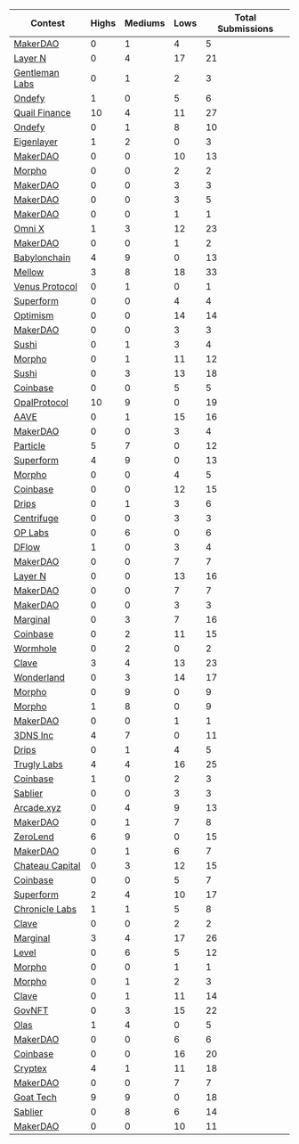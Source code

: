 | Contest | Highs | Mediums | Lows | Total Submissions |
| ------ | ----- | ------- | ---- | ----------------- |
| [MakerDAO](https://cantina.xyz/portfolio/d3ba51dd-e2ef-41fe-a33f-7da5573256e6) | 0 | 1 | 4 | 5 |
| [Layer N](https://cantina.xyz/portfolio/c2a14eb1-a159-4fd8-8494-a4ead69ec097) | 0 | 4 | 17 | 21 |
| [Gentleman Labs](https://cantina.xyz/portfolio/63a79cb6-420a-45d5-a849-bb1e4bdfece1) | 0 | 1 | 2 | 3 |
| [Ondefy](https://cantina.xyz/portfolio/4ff1e282-3e2e-4ebb-8476-68fe28aa0eee) | 1 | 0 | 5 | 6 |
| [Quail Finance](https://cantina.xyz/portfolio/083add5c-19a7-4c6d-9492-9079006ac222) | 10 | 4 | 11 | 27 |
| [Ondefy](https://cantina.xyz/portfolio/4a8b6b29-d372-427d-a524-b83ec1673353) | 0 | 1 | 8 | 10 |
| [Eigenlayer](https://cantina.xyz/portfolio/c8a5b27c-dce9-47b2-8a03-fc7024aa4423) | 1 | 2 | 0 | 3 |
| [MakerDAO](https://cantina.xyz/portfolio/0ab48a3e-6978-44e4-a6a7-67de330c70c0) | 0 | 0 | 10 | 13 |
| [Morpho](https://cantina.xyz/portfolio/45efc68c-e431-4f04-a3ff-f44b2cc65548) | 0 | 0 | 2 | 2 |
| [MakerDAO](https://cantina.xyz/portfolio/985ac44f-9d23-4d24-b699-ac5cd2d63b75) | 0 | 0 | 3 | 3 |
| [MakerDAO](https://cantina.xyz/portfolio/39a7ac51-967a-4ca7-bfd9-f8ddd6717c97) | 0 | 0 | 3 | 5 |
| [MakerDAO](https://cantina.xyz/portfolio/3c0362a2-1e43-4e96-b63b-4f975e05c05a) | 0 | 0 | 1 | 1 |
| [Omni X](https://cantina.xyz/portfolio/c44dcd35-a8c7-446d-9e99-95a57974a979) | 1 | 3 | 12 | 23 |
| [MakerDAO](https://cantina.xyz/portfolio/65fd546e-c95a-4b24-a6ed-86ea564e7113) | 0 | 0 | 1 | 2 |
| [Babylonchain](https://cantina.xyz/portfolio/3cdcca63-f15d-4cbe-96b2-fa52aa777737) | 4 | 9 | 0 | 13 |
| [Mellow](https://cantina.xyz/portfolio/72dfcce6-8b1b-4f5d-b5a7-657a40507b10) | 3 | 8 | 18 | 33 |
| [Venus Protocol](https://cantina.xyz/portfolio/a1f77756-21c4-43ae-a210-2ebd014d221f) | 0 | 1 | 0 | 1 |
| [Superform](https://cantina.xyz/portfolio/abbf1e84-533e-4f57-aa47-858a4e6f4581) | 0 | 0 | 4 | 4 |
| [Optimism](https://cantina.xyz/portfolio/c185d7eb-d80b-49d4-8141-44e122c6fee4) | 0 | 0 | 14 | 14 |
| [MakerDAO](https://cantina.xyz/portfolio/3649b742-b081-433d-999a-b8fbc24e47d0) | 0 | 0 | 3 | 3 |
| [Sushi](https://cantina.xyz/portfolio/e95ebe78-2c6a-41d0-8e3a-9acd63447d98) | 0 | 1 | 3 | 4 |
| [Morpho](https://cantina.xyz/portfolio/84fb1c99-31ff-4327-9fd4-eeee6cf59ef9) | 0 | 1 | 11 | 12 |
| [Sushi](https://cantina.xyz/portfolio/f8041194-4019-475e-95cd-9ca3e5d73447) | 0 | 3 | 13 | 18 |
| [Coinbase](https://cantina.xyz/portfolio/abc22799-0dd9-4a85-b9e8-5563338b9ed7) | 0 | 0 | 5 | 5 |
| [OpalProtocol](https://cantina.xyz/portfolio/0c9f46ff-e5b4-412c-b928-ecb135f44007) | 10 | 9 | 0 | 19 |
| [AAVE](https://cantina.xyz/portfolio/2c5aba7f-d561-4b2b-bbcc-184095521c35) | 0 | 1 | 15 | 16 |
| [MakerDAO](https://cantina.xyz/portfolio/7aa51abc-eac3-4dae-ad66-caa16fe8f393) | 0 | 0 | 3 | 4 |
| [Particle](https://cantina.xyz/portfolio/83468b34-954f-4650-b16d-7d72c5477780) | 5 | 7 | 0 | 12 |
| [Superform](https://cantina.xyz/portfolio/884b81e0-a6f3-432b-bb70-8491c231f5a9) | 4 | 9 | 0 | 13 |
| [Morpho](https://cantina.xyz/portfolio/c32cfcdb-e602-44bf-a16c-ca6dd217673e) | 0 | 0 | 4 | 5 |
| [Coinbase](https://cantina.xyz/portfolio/5721769e-45ca-48b3-8215-d662150ba00f) | 0 | 0 | 12 | 15 |
| [Drips](https://cantina.xyz/portfolio/9e68c9e9-536c-4ba1-9f4c-8daeef8fb966) | 0 | 1 | 3 | 6 |
| [Centrifuge](https://cantina.xyz/portfolio/cf6f801f-5c05-488c-a387-3836606600e7) | 0 | 0 | 3 | 3 |
| [OP Labs](https://cantina.xyz/portfolio/1b6a9e55-49a8-46e9-8272-a849fd60fcc4) | 0 | 6 | 0 | 6 |
| [DFlow](https://cantina.xyz/portfolio/a8559fe2-c6e1-4f2f-b159-0f354843a666) | 1 | 0 | 3 | 4 |
| [MakerDAO](https://cantina.xyz/portfolio/6e9c7968-9565-4b05-a8f2-f41ddc64ec27) | 0 | 0 | 7 | 7 |
| [Layer N](https://cantina.xyz/portfolio/f2a4a72a-2d34-4291-ab78-fcd288ff05f9) | 0 | 0 | 13 | 16 |
| [MakerDAO](https://cantina.xyz/portfolio/53e12fbd-182a-45f9-a115-55fdea33c5c4) | 0 | 0 | 7 | 7 |
| [MakerDAO](https://cantina.xyz/portfolio/9cff4d7b-b94c-4708-860e-f63f38e21148) | 0 | 0 | 3 | 3 |
| [Marginal](https://cantina.xyz/portfolio/0496f8ff-ed7f-467f-8263-adfcc321121a) | 0 | 3 | 7 | 16 |
| [Coinbase](https://cantina.xyz/portfolio/e0617560-04c7-4591-8e64-31c642408403) | 0 | 2 | 11 | 15 |
| [Wormhole](https://cantina.xyz/portfolio/0591640a-e6f1-460c-8553-caa681ea5551) | 0 | 2 | 0 | 2 |
| [Clave](https://cantina.xyz/portfolio/7ca79692-5e77-4485-92e3-927c6870855a) | 3 | 4 | 13 | 23 |
| [Wonderland](https://cantina.xyz/portfolio/5295cf96-7a54-4150-9d94-396944b3604e) | 0 | 3 | 14 | 17 |
| [Morpho](https://cantina.xyz/portfolio/c8366258-22bd-4e11-a6e9-c39ce06539ad) | 0 | 9 | 0 | 9 |
| [Morpho](https://cantina.xyz/portfolio/b695ccbb-9d8b-4cac-be69-706f8c3684e5) | 1 | 8 | 0 | 9 |
| [MakerDAO](https://cantina.xyz/portfolio/d534a359-21d8-4227-9fce-5c9eb920a562) | 0 | 0 | 1 | 1 |
| [3DNS Inc](https://cantina.xyz/portfolio/fa944e34-21d5-40a7-bc05-d91c46bdb68c) | 4 | 7 | 0 | 11 |
| [Drips](https://cantina.xyz/portfolio/cab2fa57-938a-4e56-97b0-3936203df77a) | 0 | 1 | 4 | 5 |
| [Trugly Labs](https://cantina.xyz/portfolio/a0a3ffd3-bbf0-457b-aad8-2f01424ebda2) | 4 | 4 | 16 | 25 |
| [Coinbase](https://cantina.xyz/portfolio/7cb70b9d-62b1-48c3-9b28-a9eb95d2dc40) | 1 | 0 | 2 | 3 |
| [Sablier](https://cantina.xyz/portfolio/65cd62a8-c178-436f-a658-549c8752b460) | 0 | 0 | 3 | 3 |
| [Arcade.xyz](https://cantina.xyz/portfolio/b2f35a21-b116-4ed6-95e6-37405749a716) | 0 | 4 | 9 | 13 |
| [MakerDAO](https://cantina.xyz/portfolio/0e045ab1-c6ba-4b16-b693-cd42c318a16a) | 0 | 1 | 7 | 8 |
| [ZeroLend](https://cantina.xyz/portfolio/6d383aaf-8554-4a06-a224-86189f81f531) | 6 | 9 | 0 | 15 |
| [MakerDAO](https://cantina.xyz/portfolio/18bed847-07eb-421d-99c5-9571f2885dba) | 0 | 1 | 6 | 7 |
| [Chateau Capital](https://cantina.xyz/portfolio/28efed32-c673-470b-9681-d3764088109f) | 0 | 3 | 12 | 15 |
| [Coinbase](https://cantina.xyz/portfolio/01f02cc2-24b9-4eee-b6f6-f924d6beee26) | 0 | 0 | 5 | 7 |
| [Superform](https://cantina.xyz/portfolio/bd046a21-6683-498a-b0e0-fc641e47191a) | 2 | 4 | 10 | 17 |
| [Chronicle Labs](https://cantina.xyz/portfolio/5c55f883-124f-42f9-8315-f8bb0d5c2da9) | 1 | 1 | 5 | 8 |
| [Clave](https://cantina.xyz/portfolio/6563a8d7-2cbb-4cb1-8e88-78b71c045431) | 0 | 0 | 2 | 2 |
| [Marginal](https://cantina.xyz/portfolio/3a598d54-c212-4168-acb1-b13c5a08b204) | 3 | 4 | 17 | 26 |
| [Level](https://cantina.xyz/portfolio/131241f5-7399-476e-acd1-dc57c8f00e39) | 0 | 6 | 5 | 12 |
| [Morpho](https://cantina.xyz/portfolio/59484899-cf9c-454e-842c-c3d13e5dcac5) | 0 | 0 | 1 | 1 |
| [Morpho](https://cantina.xyz/portfolio/7acb12f1-b9f5-4a9e-9e5d-104cea948ae5) | 0 | 1 | 2 | 3 |
| [Clave](https://cantina.xyz/portfolio/b12ff6a1-673f-45d0-8066-4a8e21a361eb) | 0 | 1 | 11 | 14 |
| [GovNFT](https://cantina.xyz/portfolio/aa79aa69-8468-442d-bfbb-b403de36edec) | 0 | 3 | 15 | 22 |
| [Olas](https://cantina.xyz/portfolio/b1baa964-865e-4ae7-9087-72859d9c46ea) | 1 | 4 | 0 | 5 |
| [MakerDAO](https://cantina.xyz/portfolio/24a166ef-0910-4d89-b4f9-8932632f6b98) | 0 | 0 | 6 | 6 |
| [Coinbase](https://cantina.xyz/portfolio/f2f052d8-edfb-496f-9014-98a1bc8cadb8) | 0 | 0 | 16 | 20 |
| [Cryptex](https://cantina.xyz/portfolio/c146b746-c0ce-4310-933c-d2e5e3ec934a) | 4 | 1 | 11 | 18 |
| [MakerDAO](https://cantina.xyz/portfolio/854c4127-0cdc-4712-be6b-60d0c01f1a54) | 0 | 0 | 7 | 7 |
| [Goat Tech](https://cantina.xyz/portfolio/404911dd-3a50-4b63-90d4-e0b9164a34a5) | 9 | 9 | 0 | 18 |
| [Sablier](https://cantina.xyz/portfolio/ebb8649e-6999-4e9e-b6ab-e823ae9c47ff) | 0 | 8 | 6 | 14 |
| [MakerDAO](https://cantina.xyz/portfolio/e78d74a1-29af-49f8-9674-990eaeb6c9f2) | 0 | 0 | 10 | 11 |
